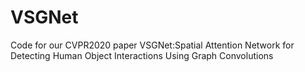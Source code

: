 # VSGNet
Code for our CVPR2020 paper VSGNet:Spatial Attention Network for Detecting Human Object Interactions Using Graph Convolutions
